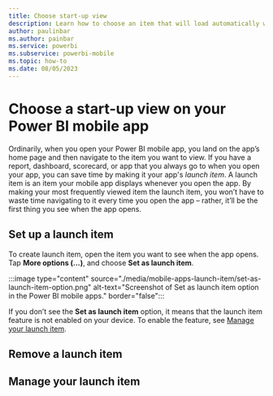 ```yaml
---
title: Choose start-up view
description: Learn how to choose an item that will load automatically whenever you open your Power BI mobile app.
author: paulinbar
ms.author: painbar
ms.service: powerbi
ms.subservice: powerbi-mobile
ms.topic: how-to
ms.date: 08/05/2023
---
```

# Choose a start-up view on your Power BI mobile app

Ordinarily, when you open your Power BI mobile app, you land on the app’s home page and then navigate to the item you want to view. If you have a report, dashboard, scorecard, or app that you always go to when you open your app, you can save time by making it your app's *launch item*. A launch item is an item your mobile app displays whenever you open the app. By making your most frequently viewed item the launch item, you won’t have to waste time navigating to it every time you open the app – rather, it’ll be the first thing you see when the app opens.

## Set up a launch item

To create launch item, open the item you want to see when the app opens. Tap **More options (…)**, and choose **Set as launch item**.

:::image type="content" source="./media/mobile-apps-launch-item/set-as-launch-item-option.png" alt-text="Screenshot of Set as launch item option in the Power BI mobile apps." border="false":::

If you don’t see the **Set as launch item** option, it means that the launch item feature is not enabled on your device. To enable the feature, see [Manage your launch item](#manage-your-launch-item).

## Remove a launch item

## Manage your launch item